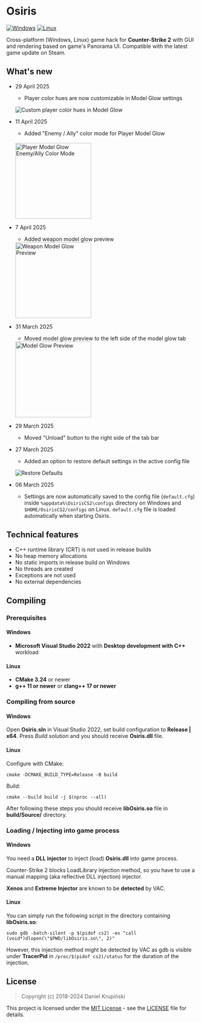 # Osiris

[![Windows](https://github.com/danielkrupinski/Osiris/actions/workflows/windows.yml/badge.svg?branch=master&event=push)](https://github.com/danielkrupinski/Osiris/actions/workflows/windows.yml)
[![Linux](https://github.com/danielkrupinski/Osiris/actions/workflows/linux.yml/badge.svg?branch=master&event=push)](https://github.com/danielkrupinski/Osiris/actions/workflows/linux.yml)

Cross-platform (Windows, Linux) game hack for **Counter-Strike 2** with GUI and rendering based on game's Panorama UI. Compatible with the latest game update on Steam.

## What's new

* 29 April 2025
    * Player color hues are now customizable in Model Glow settings

    ![Custom player color hues in Model Glow](https://github.com/user-attachments/assets/6f543dd5-3d16-49d6-aca8-81b9a8be1ee8)

* 11 April 2025
    * Added "Enemy / Ally" color mode for Player Model Glow

    <br>
    <img src=https://github.com/user-attachments/assets/c5e3143c-e5af-40b2-8ebe-b8fa0e2034ca height="200" alt="Player Model Glow Enemy/Ally Color Mode">

* 7 April 2025
    * Added weapon model glow preview

    <img src=https://github.com/user-attachments/assets/409cabba-b80a-49d1-8737-d0178ad1ead9 height="200" alt="Weapon Model Glow Preview">

* 31 March 2025
    * Moved model glow preview to the left side of the model glow tab

    <img src=https://github.com/user-attachments/assets/9cd923b0-7f37-46e9-b857-d5ee0930a82b height="200" alt="Model Glow Preview">

* 29 March 2025
    * Moved "Unload" button to the right side of the tab bar

* 27 March 2025
    * Added an option to restore default settings in the active config file

    ![Restore Defaults](https://github.com/user-attachments/assets/496cc3cb-17ee-445a-802c-2f496f39a34c)

* 06 March 2025
    * Settings are now automatically saved to the config file (`default.cfg`) inside `%appdata%\OsirisCS2\configs` directory on Windows and `$HOME/OsirisCS2/configs` on Linux. `default.cfg` file is loaded automatically when starting Osiris.

## Technical features

* C++ runtime library (CRT) is not used in release builds
* No heap memory allocations
* No static imports in release build on Windows
* No threads are created
* Exceptions are not used
* No external dependencies

## Compiling

### Prerequisites

#### Windows

* **Microsoft Visual Studio 2022** with **Desktop development with C++** workload

#### Linux

* **CMake 3.24** or newer
* **g++ 11 or newer** or **clang++ 17 or newer**

### Compiling from source

#### Windows

Open **Osiris.sln** in Visual Studio 2022, set build configuration to **Release | x64**. Press *Build solution* and you should receive **Osiris.dll** file.

#### Linux

Configure with CMake:

    cmake -DCMAKE_BUILD_TYPE=Release -B build

Build:

    cmake --build build -j $(nproc --all)

After following these steps you should receive **libOsiris.so** file in **build/Source/** directory.

### Loading / Injecting into game process

#### Windows

You need a **DLL injector** to inject (load) **Osiris.dll** into game process.

Counter-Strike 2 blocks LoadLibrary injection method, so you have to use a manual mapping (aka reflective DLL injection) injector.

**Xenos** and **Extreme Injector** are known to be **detected** by VAC.

#### Linux

You can simply run the following script in the directory containing **libOsiris.so**:

    sudo gdb -batch-silent -p $(pidof cs2) -ex "call (void*)dlopen(\"$PWD/libOsiris.so\", 2)"

However, this injection method might be detected by VAC as gdb is visible under **TracerPid** in `/proc/$(pidof cs2)/status` for the duration of the injection.

## License

> Copyright (c) 2018-2024 Daniel Krupiński

This project is licensed under the [MIT License](https://opensource.org/licenses/mit-license.php) - see the [LICENSE](https://github.com/danielkrupinski/Osiris/blob/master/LICENSE) file for details.
